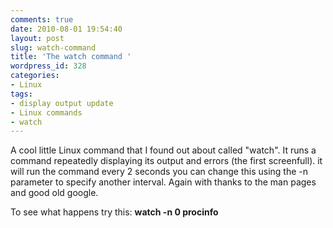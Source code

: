 ```yaml
---
comments: true
date: 2010-08-01 19:54:40
layout: post
slug: watch-command
title: 'The watch command '
wordpress_id: 328
categories:
- Linux
tags:
- display output update
- Linux commands
- watch
---
```


A cool little Linux command that I found out about called "watch".  It runs a command repeatedly displaying its output and errors (the first screenfull).  it will run the command every 2 seconds you can change this using the -n parameter to specify another interval.  Again with thanks to the man pages and good old google.

To see what happens try this:  **watch -n 0  procinfo**
